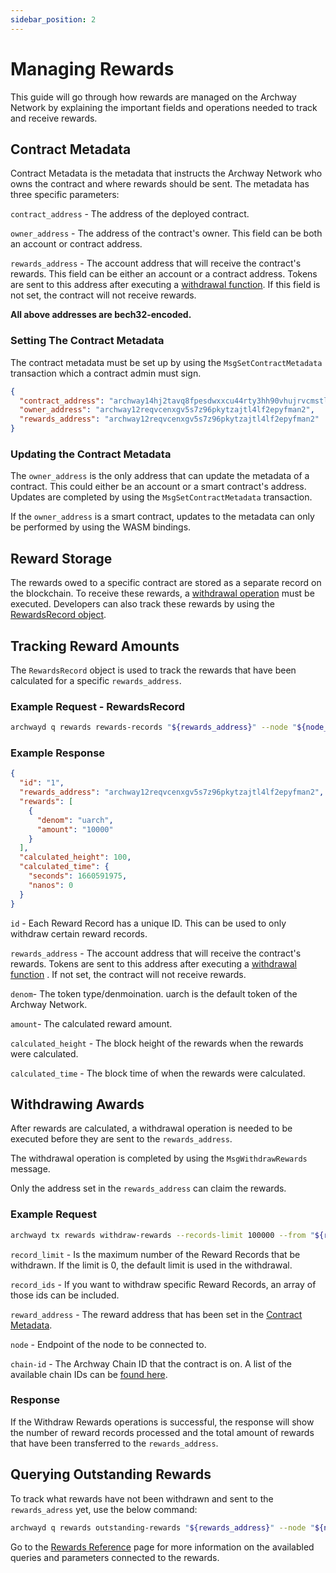 ```yaml
---
sidebar_position: 2
---
```


# Managing Rewards 

This guide will go through how rewards are managed on the Archway Network by explaining the important fields and operations needed to track and receive rewards. 

## Contract Metadata 
Contract Metadata is the metadata that instructs the Archway Network who owns the contract and where rewards should be sent. The metadata has three specific parameters: 

`contract_address` - The address of the deployed contract.

`owner_address` - The address of the contract's owner. This field can be both an account or contract address.

`rewards_address` - The account address that will receive the contract's rewards. This field can be either an account or a contract address. Tokens are sent to this address after executing a [withdrawal function](#withdrawing-awards). If this field is not set, the contract will not receive rewards. 

**All above addresses are bech32-encoded.**

### Setting The Contract Metadata 

The contract metadata must be set up by using the `MsgSetContractMetadata` transaction which a contract admin must sign.

```json  
{ 
  "contract_address": "archway14hj2tavq8fpesdwxxcu44rty3hh90vhujrvcmstl4zr3txmfvw9sy85n2u",
  "owner_address": "archway12reqvcenxgv5s7z96pkytzajtl4lf2epyfman2",
  "rewards_address": "archway12reqvcenxgv5s7z96pkytzajtl4lf2epyfman2"
}
``` 
### Updating the Contract Metadata 
The `owner_address` is the only address that can update the metadata of a contract. This could either be an account or a smart contract's address.  Updates are completed by using the `MsgSetContractMetadata` transaction. 

If the `owner_address` is a smart contract, updates to the metadata can only be performed by using the WASM bindings. 

## Reward Storage
The rewards owed to a specific contract are stored as a separate record on the blockchain. To receive these rewards, a [withdrawal operation](#withdrawing-awards) must be executed. Developers can also track these rewards by using the [RewardsRecord object](#tracking-reward-amounts). 

## Tracking Reward Amounts 
The `RewardsRecord` object is used to track the rewards that have been calculated for a specific `rewards_address`. 

### Example Request - RewardsRecord 
```bash
archwayd q rewards rewards-records "${rewards_address}" --node "${node_url}" --output json | jq .
```
### Example Response 

```json
{
  "id": "1",
  "rewards_address": "archway12reqvcenxgv5s7z96pkytzajtl4lf2epyfman2",
  "rewards": [
    {
      "denom": "uarch",
      "amount": "10000"
    }
  ],
  "calculated_height": 100,
  "calculated_time": {
    "seconds": 1660591975,
    "nanos": 0
  }
}
```
`id` - Each Reward Record has a unique ID. This can be used to only withdraw certain reward records. 

`rewards_address` - The account address that will receive the contract's rewards. Tokens are sent to this address after executing a [withdrawal function](#withdrawing-awards) . If not set, the contract will not receive rewards. 

`denom`- The token type/denmoination. uarch is the default token of the Archway Network.  

`amount`- The calculated reward amount. 

`calculated_height` - The block height of the rewards when the rewards were calculated. 

`calculated_time` - The block time of when the rewards were calculated. 


## Withdrawing Awards 

After rewards are calculated, a withdrawal operation is needed to be executed before they are sent to the `rewards_address`. 

The withdrawal operation is completed by using the `MsgWithdrawRewards` message.   

Only the address set in the `rewards_address` can claim the rewards.

### Example Request

```bash
archwayd tx rewards withdraw-rewards --records-limit 100000 --from "${rewards_address}" --node "${node_url}" --chain-id "${chain_id}" 
```
 ``record_limit`` - Is the maximum number of the Reward Records that be withdrawn. If the limit is 0, the default limit is used in the withdrawal. 

 ``record_ids`` - If you want to withdraw specific Reward Records, an array of those ids can be included.

 ``reward_address`` - The reward address that has been set in the [Contract Metadata](#contract-metadata). 

 ``node`` - Endpoint of the node to be connected to. 

 ``chain-id`` - The Archway Chain ID that the contract is on. A list of the available chain IDs can be [found here](../overview/network.md/). 

 ### Response 

If the Withdraw Rewards operations is successful, the response will show the number of reward records processed and the total amount of rewards that have been transferred to the `rewards_address`. 



## Querying Outstanding Rewards

To track what rewards have not been withdrawn and sent to the `rewards_adress` yet, use the below command: 

```bash
archwayd q rewards outstanding-rewards "${rewards_address}" --node "${node_url}" --output json | jq .
``` 

Go to the [Rewards Reference](./rewards-reference.md) page for more information on the availabled queries and parameters connected to the rewards.